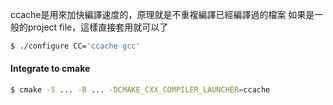 ccache是用來加快編譯速度的，原理就是不重複編譯已經編譯過的檔案
如果是一般的project file，這樣直接套用就可以了
``` bash
$ ./configure CC='ccache gcc'
```
#### Integrate to cmake
``` bash
$ cmake -S ... -B ... -DCMAKE_CXX_COMPILER_LAUNCHER=ccache
```

